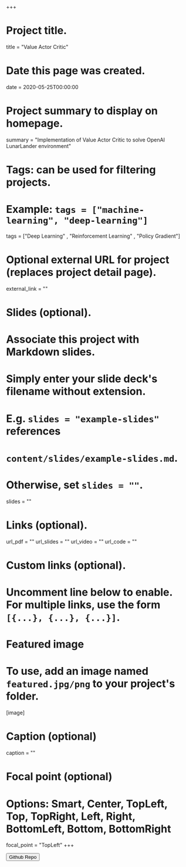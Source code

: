 +++
# Project title.
title = "Value Actor Critic"

# Date this page was created.
date = 2020-05-25T00:00:00

# Project summary to display on homepage.
summary = "Implementation of Value Actor Critic to solve OpenAI LunarLander environment"

# Tags: can be used for filtering projects.
# Example: `tags = ["machine-learning", "deep-learning"]`
tags = ["Deep Learning" , "Reinforcement Learning" , "Policy Gradient"]

# Optional external URL for project (replaces project detail page).
external_link = ""

# Slides (optional).
#   Associate this project with Markdown slides.
#   Simply enter your slide deck's filename without extension.
#   E.g. `slides = "example-slides"` references 
#   `content/slides/example-slides.md`.
#   Otherwise, set `slides = ""`.
slides = ""

# Links (optional).
url_pdf = ""
url_slides = ""
url_video = ""
url_code = ""

# Custom links (optional).
#   Uncomment line below to enable. For multiple links, use the form `[{...}, {...}, {...}]`.
 

# Featured image
# To use, add an image named `featured.jpg/png` to your project's folder. 
[image]
  # Caption (optional)
  caption = ""
  
  # Focal point (optional)
  # Options: Smart, Center, TopLeft, Top, TopRight, Left, Right, BottomLeft, Bottom, BottomRight
  focal_point = "TopLeft"
+++
<form action="https://github.com/abyaadrafid/Deep-Reinforcement-Learning/blob/master/Policy%20Gradients/Value_Actor_Critic.ipynb">
    <input type="submit" formtarget = "_blank" value="Github Repo" />
</form>